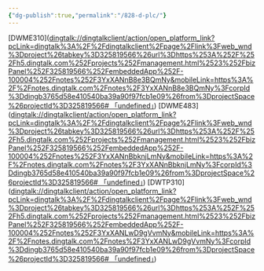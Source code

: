 ```yaml
---
{"dg-publish":true,"permalink":"/828-d-plc/"}
---
```



[DWME310]([dingtalk://dingtalkclient/action/open_platform_link?pcLink=dingtalk%3A%2F%2Fdingtalkclient%2Fpage%2Flink%3Fweb_wnd%3Dproject%26tabkey%3D325819566%26url%3Dhttps%253A%252F%252Fh5.dingtalk.com%252Fprojects%252Fmanagement.html%2523%252FbizPanel%252F325819566%252FembeddedApp%252F-100004%252Fnotes%252F3YxXANnB8e3BQmNy&mobileLink=https%3A%2F%2Fnotes.dingtalk.com%2Fnotes%2F3YxXANnB8e3BQmNy%3FcorpId%3Ddingb3765d58e410540ba39a90f97fcb1e09%26from%3DprojectSpace%26projectId%3D325819566# 「undefined」](dingtalk://dingtalkclient/action/open_platform_link?pcLink=dingtalk%3A%2F%2Fdingtalkclient%2Fpage%2Flink%3Fweb_wnd%3Dproject%26tabkey%3D325819566%26url%3Dhttps%253A%252F%252Fh5.dingtalk.com%252Fprojects%252Fmanagement.html%2523%252FbizPanel%252F325819566%252FembeddedApp%252F-100004%252Fnotes%252F3YxXANnB8e3BQmNy&mobileLink=https%3A%2F%2Fnotes.dingtalk.com%2Fnotes%2F3YxXANnB8e3BQmNy%3FcorpId%3Ddingb3765d58e410540ba39a90f97fcb1e09%26from%3DprojectSpace%26projectId%3D325819566))
[DWME483]([dingtalk://dingtalkclient/action/open_platform_link?pcLink=dingtalk%3A%2F%2Fdingtalkclient%2Fpage%2Flink%3Fweb_wnd%3Dproject%26tabkey%3D325819566%26url%3Dhttps%253A%252F%252Fh5.dingtalk.com%252Fprojects%252Fmanagement.html%2523%252FbizPanel%252F325819566%252FembeddedApp%252F-100004%252Fnotes%252F3YxXANnBbknjLmNy&mobileLink=https%3A%2F%2Fnotes.dingtalk.com%2Fnotes%2F3YxXANnBbknjLmNy%3FcorpId%3Ddingb3765d58e410540ba39a90f97fcb1e09%26from%3DprojectSpace%26projectId%3D325819566# 「undefined」](dingtalk://dingtalkclient/action/open_platform_link?pcLink=dingtalk%3A%2F%2Fdingtalkclient%2Fpage%2Flink%3Fweb_wnd%3Dproject%26tabkey%3D325819566%26url%3Dhttps%253A%252F%252Fh5.dingtalk.com%252Fprojects%252Fmanagement.html%2523%252FbizPanel%252F325819566%252FembeddedApp%252F-100004%252Fnotes%252F3YxXANnBbknjLmNy&mobileLink=https%3A%2F%2Fnotes.dingtalk.com%2Fnotes%2F3YxXANnBbknjLmNy%3FcorpId%3Ddingb3765d58e410540ba39a90f97fcb1e09%26from%3DprojectSpace%26projectId%3D325819566))
[DWTP310]([dingtalk://dingtalkclient/action/open_platform_link?pcLink=dingtalk%3A%2F%2Fdingtalkclient%2Fpage%2Flink%3Fweb_wnd%3Dproject%26tabkey%3D325819566%26url%3Dhttps%253A%252F%252Fh5.dingtalk.com%252Fprojects%252Fmanagement.html%2523%252FbizPanel%252F325819566%252FembeddedApp%252F-100004%252Fnotes%252F3YxXANLwD9gVvmNy&mobileLink=https%3A%2F%2Fnotes.dingtalk.com%2Fnotes%2F3YxXANLwD9gVvmNy%3FcorpId%3Ddingb3765d58e410540ba39a90f97fcb1e09%26from%3DprojectSpace%26projectId%3D325819566# 「undefined」](dingtalk://dingtalkclient/action/open_platform_link?pcLink=dingtalk%3A%2F%2Fdingtalkclient%2Fpage%2Flink%3Fweb_wnd%3Dproject%26tabkey%3D325819566%26url%3Dhttps%253A%252F%252Fh5.dingtalk.com%252Fprojects%252Fmanagement.html%2523%252FbizPanel%252F325819566%252FembeddedApp%252F-100004%252Fnotes%252F3YxXANLwD9gVvmNy&mobileLink=https%3A%2F%2Fnotes.dingtalk.com%2Fnotes%2F3YxXANLwD9gVvmNy%3FcorpId%3Ddingb3765d58e410540ba39a90f97fcb1e09%26from%3DprojectSpace%26projectId%3D325819566))



